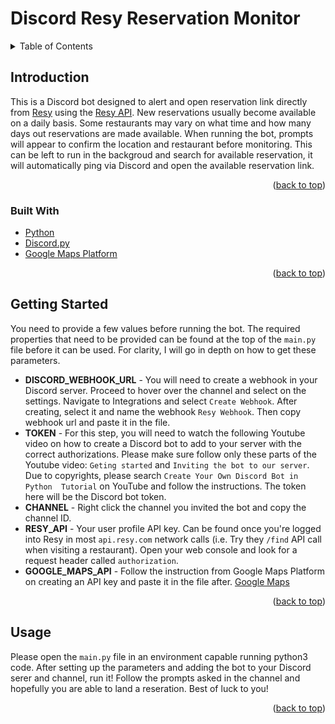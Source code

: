 <a name="readme-top"></a>
# Discord Resy Reservation Monitor

<!-- TABLE OF CONTENTS -->
<details>
  <summary>Table of Contents</summary>
  <ol>
    <li>
      <a href="#introduction">Introduction</a>
      <ul>
        <li><a href="#built-with">Built With</a></li>
      </ul>
    </li>
    <li><a href="#getting-started">Getting Started</a></li>
    <li><a href="#usage">Usage</a></li>
  </ol>
</details>

## Introduction
This is a Discord bot designed to alert and open reservation link directly from [Resy](https://resy.com/) using the [Resy API](http://subzerocbd.info/). New reservations usually become available on a daily basis. Some restaurants may vary on what time and how many days out reservations are made available. When running the bot, prompts will appear to confirm the location and restaurant before monitoring. This can be left to run in the backgroud and search for available reservation, it will automatically ping via Discord and open the available reservation link.

<p align="right">(<a href="#readme-top">back to top</a>)</p>

### Built With

* [Python][Python-url]
* [Discord.py][Discord.py-url]
* [Google Maps Platform][GoogleMaps-url]

<p align="right">(<a href="#readme-top">back to top</a>)</p>

## Getting Started
You need to provide a few values before running the bot. The required properties that need to be provided can be found at the top of the `main.py` file before it can be used. For clarity, I will go in depth on how to get these parameters.
* **DISCORD_WEBHOOK_URL** - You will need to create a webhook in your Discord server. Proceed to hover over the channel and select on the settings. Navigate to Integrations and select `Create Webhook`. After creating, select it and name the webhook `Resy Webhook`. Then copy webhook url and paste it in the file.
* **TOKEN** - For this step, you will need to watch the following Youtube video on how to create a Discord bot to add to your server with the correct authorizations. Please make sure follow only these parts of the Youtube video: `Geting started` and `Inviting the bot to our server`. Due to copyrights, please search `Create Your Own Discord Bot in Python  Tutorial` on YouTube and follow the instructions. The token here will be the Discord bot token.
* **CHANNEL** - Right click the channel you invited the bot and copy the channel ID.
* **RESY_API** - Your user profile API key. Can be found once you're logged into Resy in most `api.resy.com` network 
calls (i.e. Try they `/find` API call when visiting a restaurant). Open your web console and look for a request header 
called `authorization`.
* **GOOGLE_MAPS_API** - Follow the instruction from Google Maps Platform on creating an API key and paste it in the file after. [Google Maps](https://developers.google.com/maps/documentation/embed/get-api-key#:~:text=Go%20to%20the%20Google%20Maps%20Platform%20%3E%20Credentials%20page.&text=On%20the%20Credentials%20page%2C%20click,Click%20Close.)

<p align="right">(<a href="#readme-top">back to top</a>)</p>

## Usage
Please open the `main.py` file in an environment capable running python3 code. After setting up the parameters and adding the bot to your Discord serer and channel, run it! Follow the prompts asked in the channel and hopefully you are able to land a reseration.
Best of luck to you!

<p align="right">(<a href="#readme-top">back to top</a>)</p>

<!-- MARKDOWN LINKS -->
[Discord.py.com]: https://discordpy.readthedocs.io/en/stable/_images/snake_dark.svg](https://wasimaster.gallerycdn.vsassets.io/extensions/wasimaster/discord-py-snippets/1.7.0/1668862916012/Microsoft.VisualStudio.Services.Icons.Default)
[Discord.py-url]: https://discordpy.readthedocs.io/en/stable/
[GoogleMaps-url]:https://developers.google.com/maps
[Python-url]:https://www.python.org/
